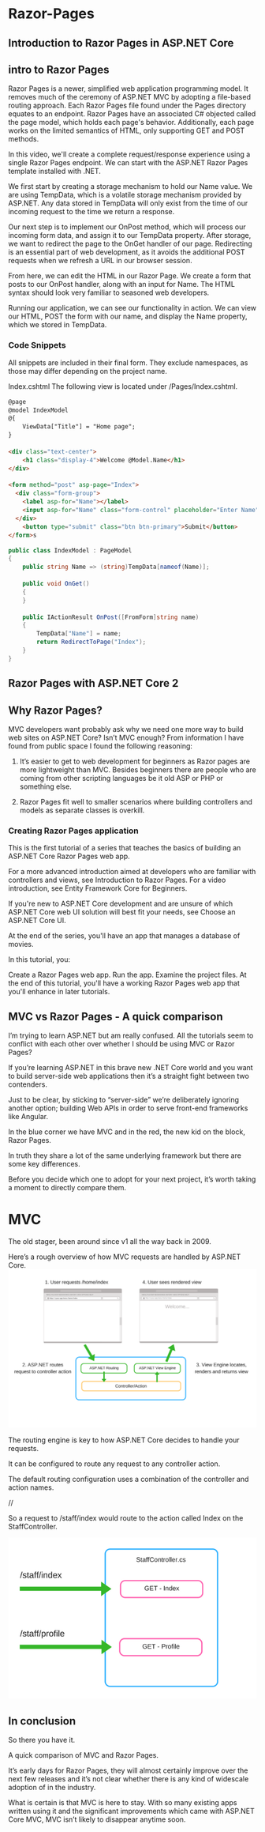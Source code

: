 # Razor-Pages

## Introduction to Razor Pages in ASP.NET Core

## intro to  Razor Pages
Razor Pages is a newer, simplified web application programming model. It removes much of the ceremony of ASP.NET MVC by adopting a file-based routing approach. Each Razor Pages file found under the Pages directory equates to an endpoint. Razor Pages have an associated C# objected called the page model, which holds each page's behavior. Additionally, each page works on the limited semantics of HTML, only supporting GET and POST methods.

In this video, we'll create a complete request/response experience using a single Razor Pages endpoint. We can start with the ASP.NET Razor Pages template installed with .NET.

We first start by creating a storage mechanism to hold our Name value. We are using TempData, which is a volatile storage mechanism provided by ASP.NET. Any data stored in TempData will only exist from the time of our incoming request to the time we return a response.

Our next step is to implement our OnPost method, which will process our incoming form data, and assign it to our TempData property. After storage, we want to redirect the page to the OnGet handler of our page. Redirecting is an essential part of web development, as it avoids the additional POST requests when we refresh a URL in our browser session.

From here, we can edit the HTML in our Razor Page. We create a form that posts to our OnPost handler, along with an input for Name. The HTML syntax should look very familiar to seasoned web developers.

Running our application, we can see our functionality in action. We can view our HTML, POST the form with our name, and display the Name property, which we stored in TempData.


### Code Snippets
All snippets are included in their final form. They exclude namespaces, as those may differ depending on the project name.

Index.cshtml
The following view is located under /Pages/Index.cshtml.

```html
@page
@model IndexModel
@{
    ViewData["Title"] = "Home page";
}

<div class="text-center">
    <h1 class="display-4">Welcome @Model.Name</h1>
</div>

<form method="post" asp-page="Index">
  <div class="form-group">
    <label asp-for="Name"></label>
    <input asp-for="Name" class="form-control" placeholder="Enter Name" autocomplete="off" />    
  </div>
    <button type="submit" class="btn btn-primary">Submit</button>
</form>s
```
```C#
public class IndexModel : PageModel
{
    public string Name => (string)TempData[nameof(Name)];
    
    public void OnGet()
    {
    }
    
    public IActionResult OnPost([FromForm]string name)
    {
        TempData["Name"] = name;
        return RedirectToPage("Index");
    }
}


```


## Razor Pages with ASP.NET Core 2
## Why Razor Pages?
MVC developers want probably ask why we need one more way to build web sites on ASP.NET Core? Isn’t MVC enough? From information I have found from public space I found the following reasoning:

1. It’s easier to get to web development for beginners as Razor pages are more lightweight than MVC. Besides beginners there are people who are coming from other scripting languages be it old ASP or PHP or something else.

2.  Razor Pages fit well to smaller scenarios where building controllers and models as separate classes is overkill.

### Creating Razor Pages application
This is the first tutorial of a series that teaches the basics of building an ASP.NET Core Razor Pages web app.

For a more advanced introduction aimed at developers who are familiar with controllers and views, see Introduction to Razor Pages. For a video introduction, see Entity Framework Core for Beginners.

If you're new to ASP.NET Core development and are unsure of which ASP.NET Core web UI solution will best fit your needs, see Choose an ASP.NET Core UI.

At the end of the series, you'll have an app that manages a database of movies.

In this tutorial, you:

Create a Razor Pages web app.
Run the app.
Examine the project files.
At the end of this tutorial, you'll have a working Razor Pages web app that you'll enhance in later tutorials.


## MVC vs Razor Pages - A quick comparison
I’m trying to learn ASP.NET but am really confused. All the tutorials seem to conflict with each other over whether I should be using MVC or Razor Pages?

If you’re learning ASP.NET in this brave new .NET Core world and you want to build server-side web applications then it’s a straight fight between two contenders.

Just to be clear, by sticking to “server-side” we’re deliberately ignoring another option; building Web APIs in order to serve front-end frameworks like Angular.

In the blue corner we have MVC and in the red, the new kid on the block, Razor Pages.

In truth they share a lot of the same underlying framework but there are some key differences.

Before you decide which one to adopt for your next project, it’s worth taking a moment to directly compare them.

# MVC
The old stager, been around since v1 all the way back in 2009.

Here’s a rough overview of how MVC requests are handled by ASP.NET Core.
![](1.0.png)

The routing engine is key to how ASP.NET Core decides to handle your requests.

It can be configured to route any request to any controller action.

The default routing configuration uses a combination of the controller and action names.

/<controller name>/<action name>

So a request to /staff/index would route to the action called Index on the StaffController.

![](2.0.png)

## In conclusion
So there you have it.

A quick comparison of MVC and Razor Pages.

It’s early days for Razor Pages, they will almost certainly improve over the next few releases and it’s not clear whether there is any kind of widescale adoption of in the industry.

What is certain is that MVC is here to stay. With so many existing apps written using it and the significant improvements which came with ASP.NET Core MVC, MVC isn’t likely to disappear anytime soon.
